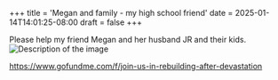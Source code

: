 +++
title = 'Megan and family - my high school friend'
date = 2025-01-14T14:01:25-08:00
draft = false
+++

Please help my friend Megan and her husband JR and their kids.
![Description of the image](https://images.gofundme.com/WAQ3dSNgy3whTGhMtf33ljCiqJQ=/720x405/https://d2g8igdw686xgo.cloudfront.net/85565465_1736634427452077_r.jpeg)

https://www.gofundme.com/f/join-us-in-rebuilding-after-devastation
